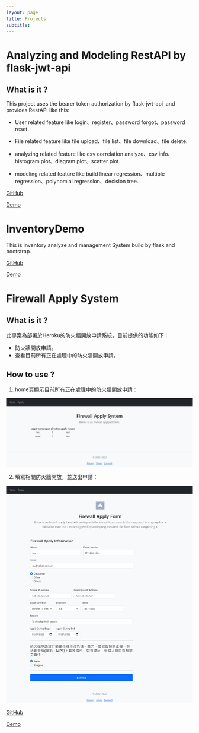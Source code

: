 ```yaml
---
layout: page
title: Projects
subtitle: 
---
```


# Analyzing and Modeling RestAPI by flask-jwt-api

## What is it ?

This project uses the bearer token authorization by flask-jwt-api ,and provides RestAPI like this:

- User related feature like login、register、password forgot、password reset.

- File related feature like file upload、file list、file download、file delete.

- analyzing related feature like csv correlation analyze、csv info、histogram plot、diagram plot、scatter plot.

- modeling related feature like build linear regression、multiple regression、polynomial regression、decision tree.

[GitHub](https://github.com/TsungJu/data-analyze-ml-toolset-backend)

[Demo](https://data-analyze-ml-toolset-backend.azurewebsites.net)

# InventoryDemo

This is inventory analyze and management System build by flask and bootstrap.

[GitHub](https://github.com/TsungJu/inventory-demo)

[Demo](https://leoinventorydemo.azurewebsites.net)

# Firewall Apply System

## What is it ?

此專案為部署於Heroku的防火牆開放申請系統，目前提供的功能如下：

 - 防火牆開放申請。
 - 查看目前所有正在處理中的防火牆開放申請。

## How to use ?

1. home頁顯示目前所有正在處理中的防火牆開放申請：

![Home Page](site_static/home_page.JPG)

2. 填寫相關防火牆開放，並送出申請：

![Apply Page](site_static/apply_page.JPG)

[GitHub](https://github.com/TsungJu/firewall-apply-system)

[Demo](https://firewall-apply-system.azurewebsites.net/)
